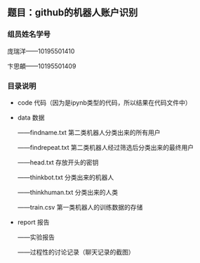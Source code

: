 ## 题目：github的机器人账户识别
### 组员姓名学号
庞瑞洋——10195501410

卞思頔——10195501409

### 目录说明
 - code 代码（因为是ipynb类型的代码，所以结果在代码文件中）

 - data 数据

   ——findname.txt  第二类机器人分类出来的所有用户

   ——findrepeat.txt 第二类机器人经过筛选后分类出来的最终用户

   ——head.txt  存放开头的密钥

   ——thinkbot.txt 分类出来的机器人

   ——thinkhuman.txt 分类出来的人类

   ——train.csv 第一类机器人的训练数据的存储

 - report 报告

   ——实验报告

   ——过程性的讨论记录（聊天记录的截图）